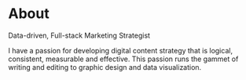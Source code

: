 # About
Data-driven, Full-stack Marketing Strategist 

I have a passion for developing digital content strategy that is logical, consistent, measurable and effective. 
This passion runs the gammet of writing and editing to graphic design and data visualization. 

